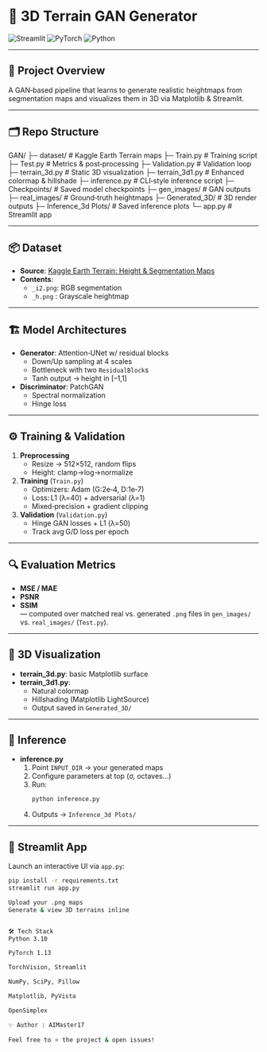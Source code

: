 # 🌄 3D Terrain GAN Generator

![Streamlit](https://img.shields.io/badge/Streamlit-App-orange) ![PyTorch](https://img.shields.io/badge/PyTorch-1.13.1-red) ![Python](https://img.shields.io/badge/Python-3.10-blue)

---

## 🚀 Project Overview
A GAN‑based pipeline that learns to generate realistic heightmaps from segmentation maps and visualizes them in 3D via Matplotlib & Streamlit.

---

## 🗂️ Repo Structure
GAN/
├─ dataset/ # Kaggle Earth Terrain maps
├─ Train.py # Training script
├─ Test.py # Metrics & post‑processing
├─ Validation.py # Validation loop
├─ terrain_3d.py # Static 3D visualization
├─ terrain_3d1.py # Enhanced colormap & hillshade
├─ inference.py # CLI‑style inference script
├─ Checkpoints/ # Saved model checkpoints
├─ gen_images/ # GAN outputs
├─ real_images/ # Ground‑truth heightmaps
├─ Generated_3D/ # 3D render outputs
├─ Inference_3d Plots/ # Saved inference plots
└─ app.py # Streamlit app


---

## 📦 Dataset
- **Source**: [Kaggle Earth Terrain: Height & Segmentation Maps](https://www.kaggle.com/datasets/tpapp157/earth-terrain-height-and-segmentation-map-images)  
- **Contents**:  
  - `_i2.png`: RGB segmentation  
  - `_h.png` : Grayscale heightmap  

---

## 🏗️ Model Architectures
- **Generator**: Attention‑UNet w/ residual blocks  
  - Down/Up sampling at 4 scales  
  - Bottleneck with two `ResidualBlock`s  
  - Tanh output → height in [–1,1]  
- **Discriminator**: PatchGAN  
  - Spectral normalization  
  - Hinge loss  

---

## ⚙️ Training & Validation
1. **Preprocessing**  
   - Resize → 512×512, random flips  
   - Height: clamp→log→normalize  
2. **Training** (`Train.py`)  
   - Optimizers: Adam (G:2e‑4, D:1e‑7)  
   - Loss: L1 (λ=40) + adversarial (λ=1)  
   - Mixed‑precision + gradient clipping  
3. **Validation** (`Validation.py`)  
   - Hinge GAN losses + L1 (λ=50)  
   - Track avg G/D loss per epoch  

---

## 🔍 Evaluation Metrics
- **MSE / MAE**  
- **PSNR**  
- **SSIM**  
— computed over matched real vs. generated `.png` files in `gen_images/` vs. `real_images/` (`Test.py`).

---

## 🎨 3D Visualization
- **terrain_3d.py**: basic Matplotlib surface  
- **terrain_3d1.py**:  
  - Natural colormap  
  - Hillshading (Matplotlib LightSource)  
  - Output saved in `Generated_3D/`  

---

## 🎯 Inference
- **inference.py**  
  1. Point `INPUT_DIR` → your generated maps  
  2. Configure parameters at top (σ, octaves…)  
  3. Run:  
     ```bash
     python inference.py
     ```
  4. Outputs → `Inference_3d Plots/`  

---

## 📱 Streamlit App
Launch an interactive UI via `app.py`:
```bash
pip install -r requirements.txt
streamlit run app.py

Upload your .png maps
Generate & view 3D terrains inline


🛠️ Tech Stack
Python 3.10

PyTorch 1.13

TorchVision, Streamlit

NumPy, SciPy, Pillow

Matplotlib, PyVista 

OpenSimplex

✨ Author : AIMaster17
 
Feel free to ⭐ the project & open issues!
